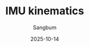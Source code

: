 ---
layout: post
title:  "IMU kinematics"
summary: "IMU motion model to update the state along the time interval"
author: Sangbum
date: '2025-10-14'
category: ['IMU']
thumbnail: /assets/posts/2025-10-14-imu-kinematics.jpg
usemathjax: true
link: https://natural-antlion-98e.notion.site/IMU-Kinematics-28ddfe47b8098008bc71c3bc6855e0bd?source=copy_link
---